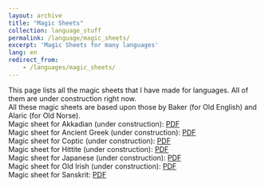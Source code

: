 ```yaml
---
layout: archive
title: "Magic Sheets"
collection: language_stuff
permalink: /language/magic_sheets/
excerpt: 'Magic Sheets for many languages'
lang: en
redirect_from: 
    - /languages/magic_sheets/
---
```

This page lists all the magic sheets that I have made for languages. All of them are under construction right now. <br>
All these magic sheets are based upon those by Baker (for Old English) and Alaric (for Old Norse).<br>
Magic sheet for Akkadian (under construction):
<a href="https://argilfea.github.io/philippethemedicalphysicist.github.io/files/Languages/Akkadian_Magic_Sheet_v1.pdf" target="_blank" rel="noopener noreferrer">PDF</a><br>
Magic sheet for Ancient Greek (under construction): 
<a href="https://argilfea.github.io/philippethemedicalphysicist.github.io/files/Languages/Ancient_Greek_Magic_Sheet_v1.pdf" target="_blank" rel="noopener noreferrer">PDF</a><br>
Magic sheet for Coptic (under construction): 
<a href="https://argilfea.github.io/philippethemedicalphysicist.github.io/files/Languages/Coptic_Magic_Sheet_v4.pdf" target="_blank" rel="noopener noreferrer">PDF</a><br>
Magic sheet for Hittite (under construction): 
<a href="https://argilfea.github.io/philippethemedicalphysicist.github.io/files/Languages/Hittite_Magic_Sheet_v2.pdf" target="_blank" rel="noopener noreferrer">PDF</a><br>
Magic sheet for Japanese (under construction): 
<a href="https://argilfea.github.io/philippethemedicalphysicist.github.io/files/Languages/Japanese_Magic_Sheet_v1.pdf" target="_blank" rel="noopener noreferrer">PDF</a><br>
Magic sheet for Old Irish (under construction): 
<a href="https://argilfea.github.io/philippethemedicalphysicist.github.io/files/Languages/Old_Irish_Magic_Sheet_v1.pdf" target="_blank" rel="noopener noreferrer">PDF</a><br>
Magic sheet for Sanskrit: 
<a href="https://argilfea.github.io/philippethemedicalphysicist.github.io/files/Languages/Sanskrit_Magic_Sheet_v5.pdf" target="_blank" rel="noopener noreferrer">PDF</a><br>
